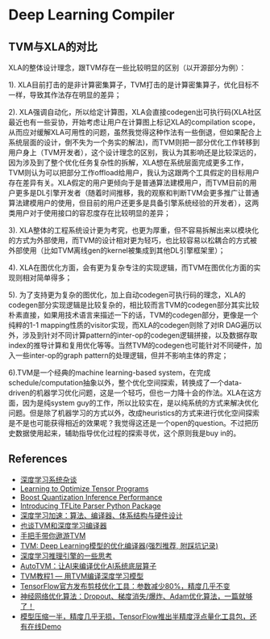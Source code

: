 ﻿# Deep Learning Compiler
## TVM与XLA的对比

XLA的整体设计理念，跟TVM存在一些比较明显的区别（以开源部分为例）：

1). XLA目前打击的是非计算密集算子，TVM打击的是计算密集算子，优化目标不一样，导致其作法存在明显的差异；

2). XLA强调自动化，所以给定计算图，XLA会直接codegen出可执行码(XLA社区最近也有一些妥协，开始考虑让用户在计算图上标记XLA的compilation scope，从而应对缓解XLA可用性的问题，虽然我觉得这种作法有一些倒退，但如果配合上系统层面的设计，倒不失为一个务实的解法)，而TVM则把一部分优化工作转移到用户身上（TVM开发者），这个设计理念的区别，我认为其影响还是比较深远的，因为涉及到了整个优化任务复杂性的拆解，XLA想在系统层面完成更多工作，TVM则认为可以把部分工作offload给用户，我认为这跟两个工具假定的目标用户存在差异有关。XLA假定的用户更倾向于是普通算法建模用户，而TVM目前的用户更多是DL引擎开发者（随着时间推移，我的观察和判断TVM会更多推广让普通算法建模用户的使用，但目前的用户还更多是具备引擎系统经验的开发者），这两类用户对于使用接口的容忍度存在比较明显的差异；

3). XLA整体的工程系统设计更为考究，也更为厚重，但不容易拆解出来以模块化的方式为外部使用，而TVM的设计相对更为轻巧，也比较容易以松耦合的方式被外部使用（比如TVM离线gen的kernel被集成到其他DL引擎框架里）；

4). XLA在图优化方面，会有更为复杂专注的实现逻辑，而TVM在图优化方面的实现则相对简单得多；

5). 为了支持更为复杂的图优化，加上自动codegen可执行码的理念，XLA的codegen部分实现逻辑是比较复杂的，相比较而言TVM的codegen部分其实比较朴素直接，如果用技术语言来描述一下的话，TVM的codegen部分，更像是一个纯粹的1-1 mapping性质的visitor实现，而XLA的codegen则除了对IR DAG遍历以外，涉及到针对不同计算pattern的inter-op的codegen逻辑拼接，以及数据存取index的推导计算和复用优化等等。当然TVM的codegen也可能针对不同硬件，加入一些inter-op的graph pattern的处理逻辑，但并不影响主体的界定；

6).TVM是一个经典的machine learning-based system，在完成schedule/computation抽象以外，整个优化空间探索，转换成了一个data-driven的机器学习优化问题，这是一个轻巧，但也一力降十会的作法。XLA在这方面，因为是纯system guy的工作，所以比较实在，是以纯系统的方式来解决优化问题。但是除了机器学习的方式以外，改成heuristics的方式来进行优化空间探索是不是也可能获得相近的效果呢？我觉得这还是一个open的question。不过把历史数据使用起来，辅助指导优化过程的探索寻优，这个原则我是buy in的。

## References
* [深度学习系统杂谈](https://jackwish.net/2019/on-deep-learning-system.html)
* [Learning to Optimize Tensor Programs](https://arxiv.org/pdf/1805.08166.pdf)
* [Boost Quantization Inference Performance](https://jackwish.net/2019/boost-quant-perf.html)
* [Introducing TFLite Parser Python Package](https://jackwish.net/2020/introducing-tflite-parser-package.html)
* [深度学习加速：算法、编译器、体系结构与硬件设计](https://zhuanlan.zhihu.com/p/101544149)
* [也谈TVM和深度学习编译器](https://zhuanlan.zhihu.com/p/87664838)
* [手把手带你遨游TVM](https://zhuanlan.zhihu.com/p/50529704)
* [TVM: Deep Learning模型的优化编译器(强烈推荐, 附踩坑记录)](https://zhuanlan.zhihu.com/p/58918363)
* [深度学习推理引擎的一些思考](https://zhuanlan.zhihu.com/p/87392811)
* [AutoTVM：让AI来编译优化AI系统底层算子](https://zhuanlan.zhihu.com/p/37181530)
* [TVM教程1 — 用TVM编译深度学习模型](https://zhuanlan.zhihu.com/p/111842386)
* [TensorFlow官方发布剪枝优化工具：参数减少80%，精度几乎不变](https://zhuanlan.zhihu.com/p/65846143)
* [神经网络优化算法：Dropout、梯度消失/爆炸、Adam优化算法，一篇就够了！](https://zhuanlan.zhihu.com/p/78854514)
* [模型压缩一半，精度几乎无损，TensorFlow推出半精度浮点量化工具包，还有在线Demo](https://zhuanlan.zhihu.com/p/76872595)
